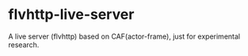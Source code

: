 # flvhttp-live-server
A live server (flvhttp) based on CAF(actor-frame), just for experimental research.
